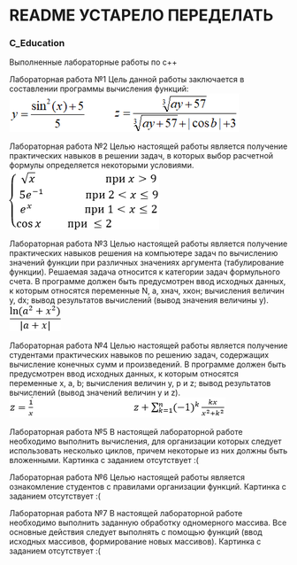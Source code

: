 # README УСТАРЕЛО ПЕРЕДЕЛАТЬ

### C_Education
Выполненные лабораторные работы по c++ 

Лабораторная работа №1
Цель данной работы заключается в составлении программы вычисления функций:
![Функции](/Images/Lab1.png)

Лабораторная работа №2
Целью настоящей работы является получение практических навыков в решении задач, в которых выбор расчетной формулы определяется некоторыми условиями.
![Функции](/Images/Lab2.png)

Лабораторная работа №3
Целью настоящей работы является получение практических навыков решения на компьютере задач по вычислению значений функции при различных значениях аргумента (табулирование функции).
Решаемая задача относится к категории задач формульного счета. В программе должен быть предусмотрен ввод исходных данных, к которым относятся переменные N, a, xнач, xкон; вычисления величин y, dx; вывод результатов вычислений (вывод значения величины y).
![Функции](/Images/Lab3.png)

Лабораторная работа №4
Целью настоящей работы является получение студентами практических навыков по решению задач, содержащих вычисление конечных сумм и произведений.
В программе должен быть предусмотрен ввод исходных данных, к которым относятся переменные x, a, b; вычисления величин y, p и z; вывод результатов вычислений (вывод значений величин y и z).
![Функции](/Images/Lab4.png)

Лабораторная работа №5
В настоящей лабораторной работе необходимо выполнить вычисления, для организации которых следует использовать несколько циклов, причем некоторые из них должны быть вложенными.
Картинка с заданием отсутствует :(

Лабораторная работа №6
Целью настоящей работы является ознакомление студентов с правилами организации функций.
Картинка с заданием отсутствует :(

Лабораторная работа №7
В настоящей лабораторной работе необходимо выполнить заданную обработку одномерного массива. Все основные действия следует выполнять с помощью функций (ввод исходных массивов, формирование новых массивов).
Картинка с заданием отсутствует :(
